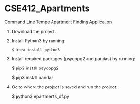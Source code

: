 # CSE412_Apartments
Command Line Tempe Apartment Finding Application

1. Download the project.
2. Install Python3 by running:
	```
	$ brew install python3
	```
3. Install required packages (psycopg2 and pandas) by running:
	
	$ pip3 install psycopg2
	
	$ pip3 install pandas
4. Go to where the project is saved and run the project:
	
	$ python3 Apartments_df.py
